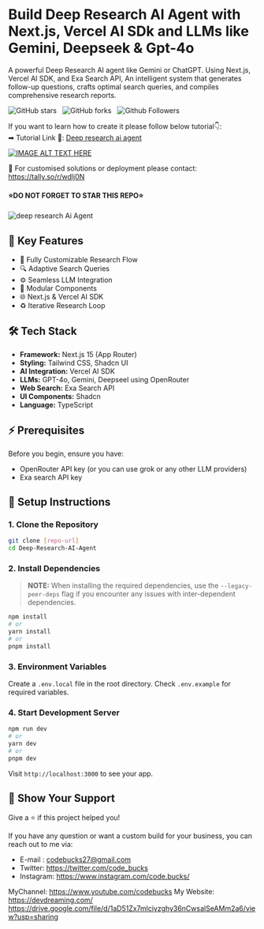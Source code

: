 # Build Deep Research AI Agent with Next.js, Vercel AI SDk and LLMs like Gemini, Deepseek & Gpt-4o

A powerful Deep Research AI agent like Gemini or ChatGPT. Using Next.js, Vercel AI SDK, and Exa Search API, An intelligent system that generates follow-up questions, crafts optimal search queries, and compiles comprehensive research reports.

![GitHub stars](https://img.shields.io/github/stars/codebucks27/Deep-Research-AI-Agent?style=social&logo=ApacheSpark&label=Stars)&nbsp;&nbsp;
![GitHub forks](https://img.shields.io/github/forks/codebucks27/Deep-Research-AI-Agent?style=social&logo=KashFlow&maxAge=3600)&nbsp;&nbsp;
![Github Followers](https://img.shields.io/github/followers/codebucks27.svg?style=social&label=Follow)&nbsp;&nbsp;<br />

If you want to learn how to create it please follow below tutorial👇: <br />
➡ Tutorial Link 💚: [Deep research ai agent](https://youtu.be/zKN18GQBxCM) <br />

[![IMAGE ALT TEXT HERE](https://img.youtube.com/vi/zKN18GQBxCM/0.jpg)](https://www.youtube.com/watch?v=zKN18GQBxCM)

🎯 For customised solutions or deployment please contact: https://tally.so/r/wdlj0N

#### ⭐DO NOT FORGET TO STAR THIS REPO⭐

![deep research Ai Agent](https://github.com/codebucks27/Deep-Research-AI-Agent/blob/main/app%20screenshots/Final%20output%20with%20report.png)

## 🚀 Key Features  

- 🔧 Fully Customizable Research Flow
- 🔍 Adaptive Search Queries
- ⚙️ Seamless LLM Integration
- 💼 Modular Components
- 🌐 Next.js & Vercel AI SDK
- ♻️ Iterative Research Loop

## 🛠️ Tech Stack

- **Framework:** Next.js 15 (App Router)
- **Styling:** Tailwind CSS, Shadcn UI
- **AI Integration:** Vercel AI SDK
- **LLMs:** GPT-4o, Gemini, Deepseel using OpenRouter
- **Web Search:** Exa Search API
- **UI Components:** Shadcn
- **Language:** TypeScript

## ⚡ Prerequisites

Before you begin, ensure you have:

- OpenRouter API key (or you can use grok or any other LLM providers) 
- Exa search API key

## 🚀 Setup Instructions

### 1. Clone the Repository

```bash
git clone [repo-url]
cd Deep-Research-AI-Agent
```

### 2. Install Dependencies

> **NOTE:** When installing the required dependencies, use the `--legacy-peer-deps` flag if you encounter any issues with inter-dependent dependencies.

```bash
npm install
# or
yarn install
# or
pnpm install
```

### 3. Environment Variables

Create a `.env.local` file in the root directory. Check `.env.example` for required variables.

### 4. Start Development Server

```bash
npm run dev
# or
yarn dev
# or
pnpm dev
```

Visit `http://localhost:3000` to see your app.

## 🌟 Show Your Support

Give a ⭐️ if this project helped you!

If you have any question or want a custom build for your business, you can reach out to me via:

- E-mail : codebucks27@gmail.com
- Twitter: https://twitter.com/code_bucks
- Instagram: https://www.instagram.com/code.bucks/

MyChannel: https://www.youtube.com/codebucks
My Website: https://devdreaming.com/
https://drive.google.com/file/d/1aD51Zx7mlciyzghy36nCwsalSeAMm2a6/view?usp=sharing
